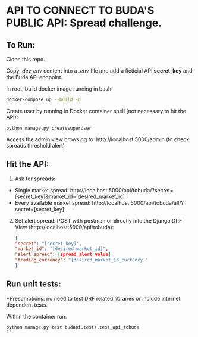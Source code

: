 # API TO CONNECT TO BUDA'S PUBLIC API: Spread challenge.

## To Run:

Clone this repo.

Copy _.dev_env_ content into a _.env_ file and add a ficticial API **secret_key** and the Buda API endpoint.

In root, build docker image running in bash:

```bash
docker-compose up --build -d
```

Create user by running in Docker container shell (not necessary to hit the API):

```docker
python manage.py createsuperuser
```

Access the admin view browsing to: http://localhost:5000/admin (to check spreads threshold alert)

## Hit the API:

1. Ask for spreads:

- Single market spread:
  http://localhost:5000/api/tobuda/?secret=[secret_key]&market_id=[desired_market_id]
- Every available market spread:
  http://localhost:5000/api/tobuda/all/?secret=[secret_key]

2. Set alert spread:
   POST with postman or directly into the Django DRF View (http://localhost:5000/api/tobuda):
   ```json
   {
   "secret": "[secret_key]",
   "market_id": "[desired_market_id]",
   "alert_spread": [spread_alert_value],
   "trading_currency": "[desired_market_id_currency]"
   }
   ```

## Run unit tests:

\*Presumptions: no need to test DRF related libraries or include internet dependent tests.

Within the container run:

```docker
python manage.py test budapi.tests.test_api_tobuda
``
```
